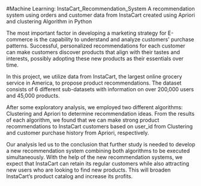 #Machine Learning: InstaCart_Recommendation_System
A recommendation system using orders and customer data from InstaCart created using Apriori and clustering Algorithm in Python

The most important factor in developing a marketing strategy for E-commerce is the capability to
understand and analyze customers' purchase patterns. Successful, personalized recommendations for each customer can make customers discover products that align with their tastes and interests, possibly adopting these new products as their essentials over time.

In this project, we utilize data from InstaCart, the largest online grocery service in America, to propose product recommendations. The dataset consists of 6 different sub-datasets with information on over 200,000 users and 45,000 products.

After some exploratory analysis, we employed two different algorithms: Clustering and Apriori
to determine recommendation ideas. From the results of each algorithm, we found that we can
make strong product recommendations to InstaCart customers based on user_id from Clustering and customer purchase history from Apriori, respectively. 

Our analysis led us to the conclusion that further study is needed to develop a new recommendation system combining both algorithms to be executed simultaneously. With the help of the new recommendation systems, we expect that InstaCart can retain its regular customers while also attracting new users who are looking to find new products. This will broaden InstaCart’s product catalog and increase its profits.

